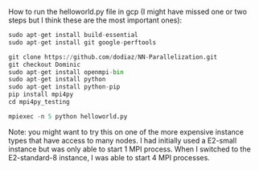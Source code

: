 How to run the helloworld.py file in gcp (I might have missed one or two steps but I think these are the most important ones):

```python
sudo apt-get install build-essential
sudo apt-get install git google-perftools  

git clone https://github.com/dodiaz/NN-Parallelization.git
git checkout Dominic
sudo apt-get install openmpi-bin
sudo apt-get install python
sudo apt-get install python-pip
pip install mpi4py
cd mpi4py_testing

mpiexec -n 5 python helloworld.py
```

Note: you might want to try this on one of the more expensive instance types that have access to many nodes. I had initially used a E2-small instance but was only able to start 1 MPI process. When I switched to the E2-standard-8 instance, I was able to start 4 MPI processes.
